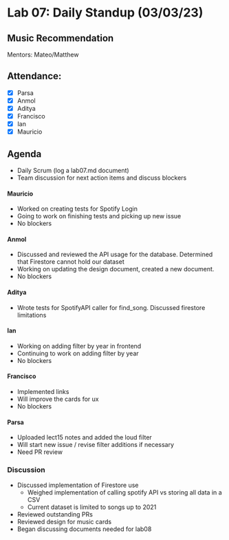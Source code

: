# Lab 07: Daily Standup (03/03/23)

## Music Recommendation

Mentors: Mateo/Matthew

## Attendance:

 - [X] Parsa
 - [X] Anmol
 - [X] Aditya
 - [X] Francisco 
 - [X] Ian
 - [X] Mauricio

## Agenda

 - Daily Scrum (log a lab07.md document)
 - Team discussion for next action items and discuss blockers

 #### Mauricio
- Worked on creating tests for Spotify Login
- Going to work on finishing tests and picking up new issue
- No blockers

#### Anmol
- Discussed and reviewed the API usage for the database. Determined that Firestore cannot hold our dataset
- Working on updating the design document, created a new document.
- No blockers

#### Aditya
- Wrote tests for SpotifyAPI caller for find_song. Discussed firestore limitations

#### Ian
- Working on adding filter by year in frontend
- Continuing to work on adding filter by year
- No blockers

#### Francisco
- Implemented links
- Will improve the cards for ux
- No blockers

#### Parsa
- Uploaded lect15 notes and added the loud filter
- Will start new issue / revise filter additions if necessary
- Need PR review


### Discussion
- Discussed implementation of Firestore use
    - Weighed implementation of calling spotify API vs storing all data in a CSV
    - Current dataset is limited to songs up to 2021
- Reviewed outstanding PRs
- Reviewed design for music cards
- Began discussing documents needed for lab08
